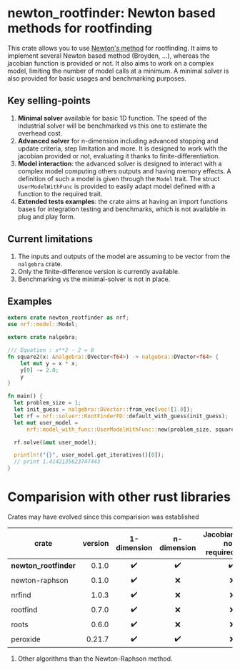 newton_rootfinder: Newton based methods for rootfinding
========================================================

This crate allows you to use [Newton's method](https://en.wikipedia.org/wiki/Newton%27s_method) for rootfinding.
It aims to implement several Newton based method (Broyden, ...), whereas the jacobian function is provided or not.
It also aims to work on a complex model, limiting the number of model calls at a minimum.
A minimal solver is also provided for basic usages and benchmarking purposes.

## Key selling-points

 1. **Minimal solver** available for basic 1D function. The speed of the industrial solver will be benchmarked vs this one to estimate the overhead cost.
 2. **Advanced solver** for n-dimension including advanced stopping and update criteria, step limitation and more. It is designed to work with the jacobian provided or not, evaluating it thanks to finite-differentiation.
 3. **Model interaction**: the advanced solver is designed to interact with a complex model computing others outputs and having memory effects. A definition of such a model is given through the `Model` trait. The struct `UserModelWithFunc` is provided to easily adapt model defined with a function to the required trait.
 4. **Extended tests examples**: the crate aims at having an import functions bases for integration testing and benchmarks, which is not available in plug and play form.

## Current limitations

1. The inputs and outputs of the model are assuming to be vector from the `nalgebra` crate.
2. Only the finite-difference version is currently available.
3. Benchmarking vs the minimal-solver is not in place.

## Examples

```rust
extern crate newton_rootfinder as nrf;
use nrf::model::Model;

extern crate nalgebra;

/// Equation : x**2 - 2 = 0
fn square2(x: &nalgebra::DVector<f64>) -> nalgebra::DVector<f64> {
    let mut y = x * x;
    y[0] -= 2.0;
    y
}

fn main() {
  let problem_size = 1;
  let init_guess = nalgebra::DVector::from_vec(vec![1.0]);
  let rf = nrf::solver::RootFinderFD::default_with_guess(init_guess);
  let mut user_model =
      nrf::model_with_func::UserModelWithFunc::new(problem_size, square2);

  rf.solve(&mut user_model);

  println!("{}", user_model.get_iteratives()[0]);
  // print 1.4142135623747443
}
```


# Comparision with other rust libraries

Crates may have evolved since this comparision was established

| crate                 | version | 1-dimension  | n-dimension | Jacobian not required | Other algorithms¹ |
|-----------------------|--------:|:------------:|:-----------:|----------------------:|------------------:|
| **newton_rootfinder** |   0.1.0 |       ✔️     |      ✔️     |  ✔️                  | ❌ (not yet)      |
| newton-raphson        |   0.1.0 |       ✔️     |      ❌     |  ❌                  | ❌                |
| nrfind                |   1.0.3 |       ✔️     |      ❌     |  ❌                  | ❌                |
| rootfind              |   0.7.0 |       ✔️     |      ❌     |  ❌                  |  ✔️               |
| roots                 |   0.6.0 |       ✔️     |      ❌     |  ❌                  |  ✔️               |
| peroxide              |  0.21.7 |       ✔️     |      ✔️     |  ❌                  | ❌                |

1. Other algorithms than the Newton-Raphson method.
